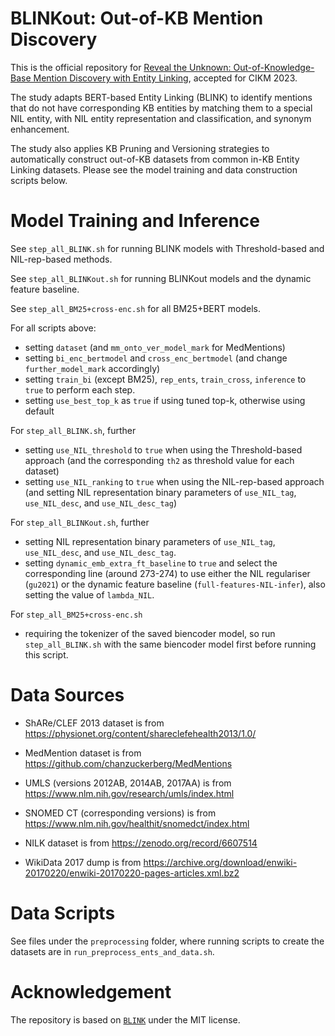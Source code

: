 # BLINKout: Out-of-KB Mention Discovery
This is the official repository for [Reveal the Unknown: Out-of-Knowledge-Base Mention Discovery with Entity Linking](https://arxiv.org/abs/2302.07189), accepted for CIKM 2023. 

The study adapts BERT-based Entity Linking (BLINK) to identify mentions that do not have corresponding KB entities by matching them to a special NIL entity, with NIL entity representation and classification, and synonym enhancement. 

The study also applies KB Pruning and Versioning strategies to automatically construct out-of-KB datasets from common in-KB Entity Linking datasets. Please see the model training and data construction scripts below.

# Model Training and Inference
See `step_all_BLINK.sh` for running BLINK models with Threshold-based and NIL-rep-based methods.

See `step_all_BLINKout.sh` for running BLINKout models and the dynamic feature baseline.

See `step_all_BM25+cross-enc.sh` for all BM25+BERT models.

For all scripts above:
* setting `dataset` (and `mm_onto_ver_model_mark` for MedMentions)
* setting `bi_enc_bertmodel` and `cross_enc_bertmodel` (and change `further_model_mark` accordingly)
* setting `train_bi` (except BM25), `rep_ents`, `train_cross`, `inference` to `true` to perform each step. 
* setting `use_best_top_k` as `true` if using tuned top-k, otherwise using default

For `step_all_BLINK.sh`, further
* setting `use_NIL_threshold` to `true` when using the Threshold-based approach (and the corresponding `th2` as threshold value for each dataset)
* setting `use_NIL_ranking` to `true` when using the NIL-rep-based approach (and setting NIL representation binary parameters of `use_NIL_tag`, `use_NIL_desc`, and `use_NIL_desc_tag`)

For `step_all_BLINKout.sh`, further
* setting NIL representation binary parameters of `use_NIL_tag`, `use_NIL_desc`, and `use_NIL_desc_tag`.
* setting `dynamic_emb_extra_ft_baseline` to `true` and select the corresponding line (around 273-274) to use either the NIL regulariser (`gu2021`) or the dynamic feature baseline (`full-features-NIL-infer`), also setting the value of `lambda_NIL`.

For `step_all_BM25+cross-enc.sh`
* requiring the tokenizer of the saved biencoder model, so run `step_all_BLINK.sh` with the same biencoder model first before running this script.

# Data Sources
* ShARe/CLEF 2013 dataset is from https://physionet.org/content/shareclefehealth2013/1.0/
* MedMention dataset is from https://github.com/chanzuckerberg/MedMentions
* UMLS (versions 2012AB, 2014AB, 2017AA) is from https://www.nlm.nih.gov/research/umls/index.html
* SNOMED CT (corresponding versions) is from https://www.nlm.nih.gov/healthit/snomedct/index.html

* NILK dataset is from https://zenodo.org/record/6607514
* WikiData 2017 dump is from https://archive.org/download/enwiki-20170220/enwiki-20170220-pages-articles.xml.bz2

# Data Scripts
See files under the `preprocessing` folder, where running scripts to create the datasets are in `run_preprocess_ents_and_data.sh`.

# Acknowledgement
The repository is based on [`BLINK`](https://github.com/facebookresearch/BLINK) under the MIT license.

